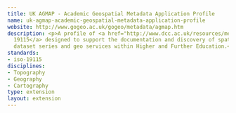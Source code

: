 ```yaml
---
title: UK AGMAP - Academic Geospatial Metadata Application Profile
name: uk-agmap-academic-geospatial-metadata-application-profile
website: http://www.gogeo.ac.uk/gogeo/metadata/agmap.htm
description: <p>A profile of <a href="http://www.dcc.ac.uk/resources/metadata-standards/iso-19115">ISO
  19115</a> designed to support the documentation and discovery of spatial datasets,
  dataset series and geo services within Higher and Further Education.</p>
standards:
- iso-19115
disciplines:
- Topography
- Geography
- Cartography
type: extension
layout: extension
---
```


